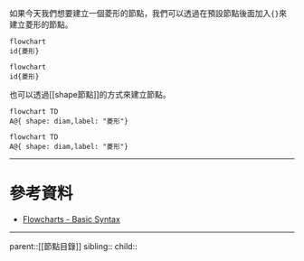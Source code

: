 如果今天我們想要建立一個菱形的節點，我們可以透過在預設節點後面加入`{}`來建立菱形的節點。
```Mermaid
flowchart
id{菱形}
```
```mermaid
flowchart
id{菱形}
```
也可以透過[[shape節點]]的方式來建立節點。
```Mermaid
flowchart TD
A@{ shape: diam,label: "菱形"}
```
```mermaid
flowchart TD
A@{ shape: diam,label: "菱形"}
```
- - -
# 參考資料
- [Flowcharts - Basic Syntax](https://mermaid.js.org/syntax/flowchart.html)
- - -
parent::[[節點目錄]]
sibling::
child::

